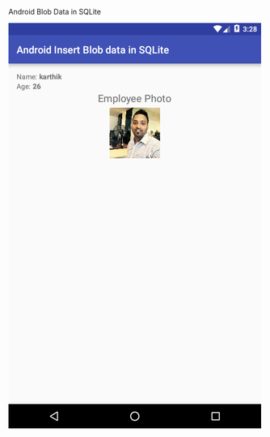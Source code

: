 Android Blob Data in SQLite

![alt tag](https://github.com/karthik-krishnaswamy17/Learn_Android_ACADGILD/blob/Assignment7.3/Assignment7.3_1.png)
